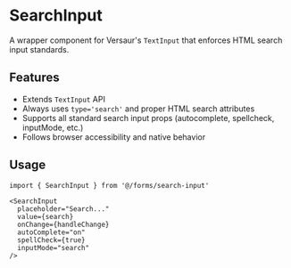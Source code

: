 # SearchInput

A wrapper component for Versaur's `TextInput` that enforces HTML search input standards.

## Features
- Extends `TextInput` API
- Always uses `type='search'` and proper HTML search attributes
- Supports all standard search input props (autocomplete, spellcheck, inputMode, etc.)
- Follows browser accessibility and native behavior

## Usage
```tsx
import { SearchInput } from '@/forms/search-input'

<SearchInput
  placeholder="Search..."
  value={search}
  onChange={handleChange}
  autoComplete="on"
  spellCheck={true}
  inputMode="search"
/>
```
